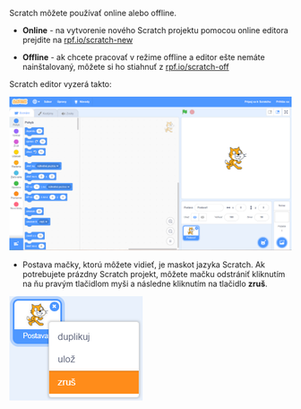 Scratch môžete používať online alebo offline.

+ **Online** - na vytvorenie nového Scratch projektu pomocou online editora prejdite na <a href="https://rpf.io/scratch-new" target="_blank">rpf.io/scratch-new</a>

+ **Offline** - ak chcete pracovať v režime offline a editor ešte nemáte nainštalovaný, môžete si ho stiahnuť z <a href="https://rpf.io/scratch-off" target="_blank">rpf.io/scratch-off</a>

Scratch editor vyzerá takto:

![snímka obrazovky](images/scratch-editor.png)

+ Postava mačky, ktorú môžete vidieť, je maskot jazyka Scratch. Ak potrebujete prázdny Scratch projekt, môžete mačku odstrániť kliknutím na ňu pravým tlačidlom myši a následne kliknutím na tlačidlo **zruš**.

![snímka obrazovky](images/delete.png)